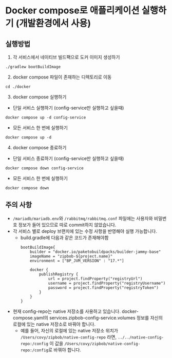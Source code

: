 # Docker compose로 애플리케이션 실행하기 (개발환경에서 사용)

## 실행방법

1. 각 서비스에서 네이티브 빌드팩으로 도커 이미지 생성하기
```
./gradlew bootBuildImage
```

2. docker compose 파일이 존재하는 디렉토리로 이동
```
cd ./docker
```

3. docker compose 실행하기
- 단일 서비스 실행하기 (config-service만 실행하고 싶을때)
```
docker compose up -d config-service
```
- 모든 서비스 한 번에 실행하기
```
docker compose up -d
```

4. docker compose 종료하기
- 단일 서비스 종료하기 (config-service만 실행하고 싶을때)
```
docker compose down config-service
```
- 모든 서비스 한 번에 실행하기
```
docker compose down
```

## 주의 사항
- `/mariadb/mariadb.env`와 `/rabbitmq/rabbitmq.conf` 파일에는 사용자와 비밀번호 정보가 들어 있으므로 따로 commit하지 않았습니다.
- 각 서비스 별로 deploy 브랜치에 있는 수정 사항을 반영해야 실행 가능합니다. 
    - build.gradle에 다음과 같은 코드가 존재해야함
        ```
        bootBuildImage{
            builder = "docker.io/paketobuildpacks/builder-jammy-base"
            imageName = "zipbob-${project.name}"
            environment = ["BP_JVM_VERSION" : "17.*"]

            docker {
                publishRegistry {
                    url = project.findProperty("registryUrl")
                    username = project.findProperty("registryUsername")
                    password = project.findProperty("registryToken")
                }
            }
        }
        ```
- 현재 config-repo는 native 저장소를 사용하고 있습니다. docker-compose.yaml의 services.zipbob-config-service.volumes 정보를 자신의 로컬에 있는 native 저장소로 바꿔야 합니다.
    - 예를 들어, 자신의 로컬에 있는 native 저장소 위치가 `/Users/covy/zipbob/native-config-repo` 라면, `../../native-config-repo:/config` 이 값을 `/Users/covy/zipbob/native-config-repo:/config`로 바꿔야 합니다.

